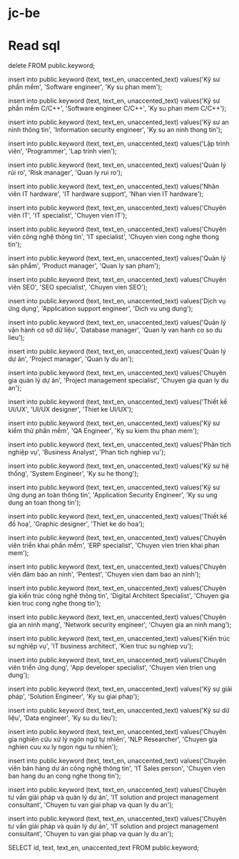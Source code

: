 # jc-be

# Read sql
delete FROM public.keyword;

insert into public.keyword (text, text_en, unaccented_text)
values('Kỹ sư phần mềm', 'Software engineer', 'Ky su phan mem');

insert into public.keyword (text, text_en, unaccented_text)
values('Kỹ sư phần mềm C/C++', 'Software engineer C/C++', 'Ky su phan mem C/C++');

insert into public.keyword (text, text_en, unaccented_text)
values('Kỹ sư an ninh thông tin', 'Information security engineer', 'Ky su an ninh thong tin');

insert into public.keyword (text, text_en, unaccented_text)
values('Lập trình viên', 'Programmer', 'Lap trinh vien');

insert into public.keyword (text, text_en, unaccented_text)
values('Quản lý rủi ro', 'Risk manager', 'Quan ly rui ro');

insert into public.keyword (text, text_en, unaccented_text)
values('Nhân viên IT hardware', 'IT hardware support', 'Nhan vien IT hardware');

insert into public.keyword (text, text_en, unaccented_text)
values('Chuyên viên IT', 'IT specialist', 'Chuyen vien IT');

insert into public.keyword (text, text_en, unaccented_text)
values('Chuyên viên công nghệ thông tin', 'IT specialist', 'Chuyen vien cong nghe thong tin');

insert into public.keyword (text, text_en, unaccented_text)
values('Quản lý sản phẩm', 'Product manager', 'Quan ly san pham');

insert into public.keyword (text, text_en, unaccented_text)
values('Chuyên viên SEO', 'SEO specialist',	'Chuyen vien SEO');

insert into public.keyword (text, text_en, unaccented_text)
values('Dịch vụ ứng dụng', 'Application support engineer', 'Dich vu ung dung');

insert into public.keyword (text, text_en, unaccented_text)
values('Quản lý vận hành cơ sở dữ liệu', 'Database manager', 'Quan ly van hanh co so du lieu');

insert into public.keyword (text, text_en, unaccented_text)
values('Quản lý dự án', 'Project manager', 'Quan ly du an');

insert into public.keyword (text, text_en, unaccented_text)
values('Chuyên gia quản lý dự án', 'Project management specialist', 'Chuyen gia quan ly du an');

insert into public.keyword (text, text_en, unaccented_text)
values('Thiết kế UI/UX', 'UI/UX designer', 'Thiet ke UI/UX');

insert into public.keyword (text, text_en, unaccented_text)
values('Kỹ sư kiểm thử phần mềm', 'QA Engineer', 'Ky su kiem thu phan mem');

insert into public.keyword (text, text_en, unaccented_text)
values('Phân tích nghiệp vụ', 'Business Analyst', 'Phan tich nghiep vu');

insert into public.keyword (text, text_en, unaccented_text)
values('Kỹ sư hệ thống', 'System Engineer', 'Ky su he thong');

insert into public.keyword (text, text_en, unaccented_text)
values('Kỹ sư ứng dụng an toàn thông tin', 'Application Security Engineer', 'Ky su ung dung an toan thong tin');

insert into public.keyword (text, text_en, unaccented_text)
values('Thiết kế đồ hoạ', 'Graphic designer', 'Thiet ke do hoa');

insert into public.keyword (text, text_en, unaccented_text)
values('Chuyên viên triển khai phần mềm', 'ERP specialist', 'Chuyen vien trien khai phan mem');

insert into public.keyword (text, text_en, unaccented_text)
values('Chuyên viên đảm bảo an ninh', 'Pentest', 'Chuyen vien dam bao an ninh');

insert into public.keyword (text, text_en, unaccented_text)
values('Chuyên gia kiến trúc công nghệ thông tin', 'Digital Architect Specialist', 'Chuyen gia kien truc cong nghe thong tin');

insert into public.keyword (text, text_en, unaccented_text)
values('Chuyên gia an ninh mạng', 'Network security engineer', 'Chuyen gia an ninh mang');

insert into public.keyword (text, text_en, unaccented_text)
values('Kiến trúc sư nghiệp vụ', 'IT business architect', 'Kien truc su nghiep vu');

insert into public.keyword (text, text_en, unaccented_text)
values('Chuyên viên  triển ứng dụng', 'App developer specialist', 'Chuyen vien  trien ung dung');

insert into public.keyword (text, text_en, unaccented_text)
values('Kỹ sự giải pháp', 'Solution Engineer', 'Ky su giai phap');

insert into public.keyword (text, text_en, unaccented_text)
values('Kỹ sư dữ liệu', 'Data engineer', 'Ky su du lieu');

insert into public.keyword (text, text_en, unaccented_text)
values('Chuyên gia nghiên cứu xử lý ngôn ngữ tự nhiên', 'NLP Researcher', 'Chuyen gia nghien cuu xu ly ngon ngu tu nhien');

insert into public.keyword (text, text_en, unaccented_text)
values('Chuyên viên bán hàng dự án công nghệ thông tin', 'IT Sales person',	'Chuyen vien ban hang du an cong nghe thong tin');

insert into public.keyword (text, text_en, unaccented_text)
values('Chuyên  tư vấn giải pháp và quản lý dự án', 'IT solution and project management consultant', 'Chuyen  tu van giai phap va quan ly du an');

insert into public.keyword (text, text_en, unaccented_text)
values('Chuyên  tư vấn giải pháp và quản lý dự án', 'IT solution and project management consultant', 'Chuyen  tu van giai phap va quan ly du an');

SELECT id, text, text_en, unaccented_text
	FROM public.keyword;